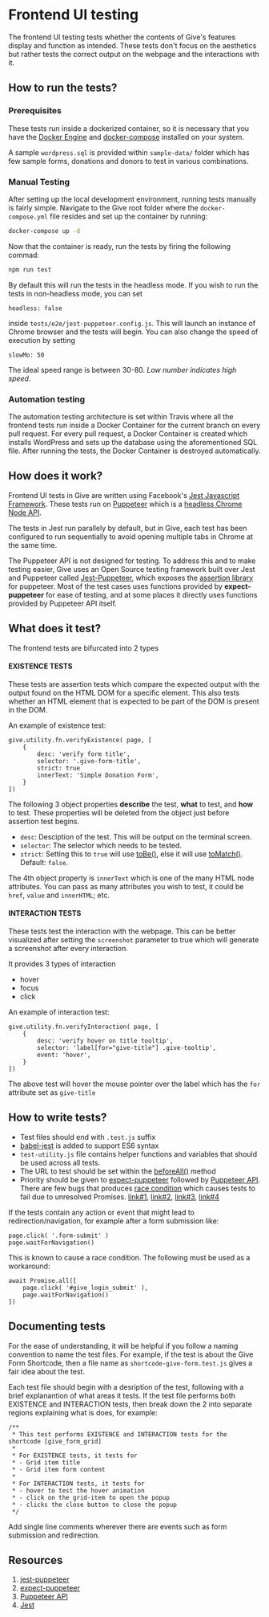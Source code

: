 # Frontend UI testing

The frontend UI testing tests whether the contents of Give's features display and function as intended. These tests don't focus on the aesthetics but rather tests the correct output on the webpage and the interactions with it.

## How to run the tests?

### Prerequisites
These tests run inside a dockerized container, so it is necessary that you have the [Docker Engine](https://docs.docker.com/install/) and [docker-compose](https://docs.docker.com/compose/install/) installed on your system.

A sample `wordpress.sql` is provided within `sample-data/` folder which has few sample forms, donations and donors to test in various combinations.

### Manual Testing
After setting up the local development environment, running tests manually is fairly simple. Navigate to the Give root folder where the `docker-compose.yml` file resides and set up the container by running:

```sh
docker-compose up -d
```

Now that the container is ready, run the tests by firing the following commad:
```sh
npm run test
```

By default this will run the tests in the headless mode.
If you wish to run the tests in non-headless mode, you can set
```
headless: false
```
inside `tests/e2e/jest-puppeteer.config.js`.
This will launch an instance of Chrome browser and the tests will begin.
You can also change the speed of execution by setting
```
slowMo: 50
```
The ideal speed range is between 30-80. _Low number indicates high speed_.

### Automation testing
The automation testing architecture is set within Travis where all the frontend tests run inside a Docker Container for the current branch on every pull request. For every pull request, a Docker Container is created which installs WordPress and sets up the database using the aforementioned SQL file. After running the tests, the Docker Container is destroyed automatically.

## How does it work?
Frontend UI tests in Give are written using Facebook's [Jest Javascript Framework](https://jestjs.io/). These tests run on [Puppeteer](https://developers.google.com/web/tools/puppeteer/) which is a [headless Chrome Node API](https://github.com/GoogleChrome/puppeteer).

The tests in Jest run parallely by default, but in Give, each test has been configured to run sequentially to avoid opening multiple tabs in Chrome at the same time.

The Puppeteer API is not designed for testing. To address this and to make testing easier, Give uses an Open Source testing framework built over Jest and Puppeteer called [Jest-Puppeteer](https://github.com/smooth-code/jest-puppeteer), which exposes the [assertion library](https://github.com/smooth-code/jest-puppeteer/blob/master/packages/expect-puppeteer/README.md#api) for puppeteer.
Most of the test cases uses functions provided by **expect-puppeteer** for ease of testing, and at some places it directly uses functions provided by Puppeteer API itself.

## What does it test?
The frontend tests are bifurcated into 2 types
#### EXISTENCE TESTS
These tests are assertion tests which compare the expected output with the output found on the HTML DOM for a specific element. This also tests whether an HTML element that is expected to be part of the DOM is present in the DOM.  

An example of existence test:

```JS
give.utility.fn.verifyExistence( page, [
	{
		desc: 'verify form title',
		selector: '.give-form-title',
		strict: true
		innerText: 'Simple Donation Form',
	}
])
```
The following 3 object properties **describe** the test, **what** to test, and **how** to test. These properties will be deleted from the object just before assertion test begins.

- `desc`: Desciption of the test. This will be output on the terminal screen.
- `selector`: The selector which needs to be tested.
- `strict`: Setting this to `true` will use [toBe()](https://jestjs.io/docs/en/expect#tobevalue), else it will use [toMatch()](https://jestjs.io/docs/en/expect#tomatchregexporstring). Default: `false`.

The 4th object property is `innerText` which is one of the many HTML node attributes. You can pass as many attributes you wish to test, it could be `href`, `value` and `innerHTML`; etc.

#### INTERACTION TESTS
These tests test the interaction with the webpage. This can be better visualized after setting the `screenshot` parameter to true which will generate a screenshot after every interaction.

It provides 3 types of interaction
- hover
- focus
- click

An example of interaction test:

```JS
give.utility.fn.verifyInteraction( page, [
	{
		desc: 'verify hover on title tooltip',
		selector: 'label[for="give-title"] .give-tooltip',
		event: 'hover',
	}
])
```
The above test will hover the mouse pointer over the label which has the `for` attribute set as `give-title`

## How to write tests?
- Test files should end with `.test.js` suffix
- [babel-jest](https://www.npmjs.com/package/babel-jest) is added to support ES6 syntax
- `test-utility.js` file contains helper functions and variables that should be used across all tests.
- The URL to test should be set within the [beforeAll()](https://jestjs.io/docs/en/api#beforeallfn-timeout) method
- Priority should be given to [expect-puppeteer](https://github.com/smooth-code/jest-puppeteer/blob/master/packages/expect-puppeteer/README.md#api) followed by [Puppeteer API](https://github.com/GoogleChrome/puppeteer/blob/master/docs/api.md#puppeteer-api-tip-of-tree). There are few bugs that produces [race condition](https://en.wikipedia.org/wiki/Race_condition) which causes tests to fail due to unresolved Promises. [link#1](https://github.com/GoogleChrome/puppeteer/issues/1412#issuecomment-345287522), [link#2](https://github.com/GoogleChrome/puppeteer/issues/1412#issuecomment-345294748), [link#3](https://github.com/GoogleChrome/puppeteer/issues/1412#issuecomment-345299369), [link#4](https://github.com/GoogleChrome/puppeteer/issues/1412#issuecomment-402725036)

If the tests contain any action or event that might lead to redirection/navigation, for example after a form submission like:

```JS
page.click( '.form-submit' )
page.waitForNavigation()
```

This is known to cause a race condition. The following must be used as a workaround:

```JS
await Promise.all([
	page.click( '#give_login_submit' ),
	page.waitForNavigation()
])
```

## Documenting tests
For the ease of understanding, it will be helpful if you follow a naming convention to name the test files. For example, if the test is about the Give Form Shortcode, then a file name as `shortcode-give-form.test.js` gives a fair idea about the test.

Each test file should begin with a desription of the test, following with a brief explanantion of what areas it tests.
If the test file performs both EXISTENCE and INTERACTION tests, then break down the 2 into separate regions explaining
what is does, for example:

```JS
/**
 * This test performs EXISTENCE and INTERACTION tests for the shortcode [give_form_grid]
 *
 * For EXISTENCE tests, it tests for
 * - Grid item title
 * - Grid item form content
 *
 * For INTERACTION tests, it tests for
 * - hover to test the hover animation
 * - click on the grid-item to open the popup
 * - clicks the close button to close the popup
 */
```

Add single line comments wherever there are events such as form submission and redirection.

## Resources
1. [jest-puppeteer](https://github.com/smooth-code/jest-puppeteer)
2. [expect-puppeteer](https://github.com/smooth-code/jest-puppeteer/blob/master/packages/expect-puppeteer/README.md#api)
3. [Puppeteer API](https://github.com/GoogleChrome/puppeteer/blob/master/docs/api.md#puppeteer-api-tip-of-tree)
4. [Jest](https://jestjs.io/docs/en/getting-started)